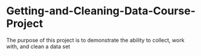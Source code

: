 # Getting-and-Cleaning-Data-Course-Project
The purpose of this project is to demonstrate the ability to collect, work with, and clean a data set 
